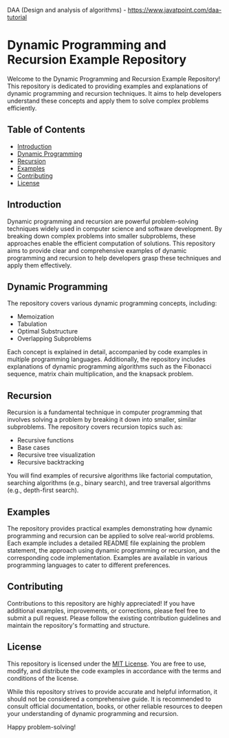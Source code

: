 DAA (Design and analysis of algorithms) - https://www.javatpoint.com/daa-tutorial

# Dynamic Programming and Recursion Example Repository

Welcome to the Dynamic Programming and Recursion Example Repository! This repository is dedicated to providing examples and explanations of dynamic programming and recursion techniques. It aims to help developers understand these concepts and apply them to solve complex problems efficiently.

## Table of Contents

- [Introduction](#introduction)
- [Dynamic Programming](#dynamic-programming)
- [Recursion](#recursion)
- [Examples](#examples)
- [Contributing](#contributing)
- [License](#license)

## Introduction

Dynamic programming and recursion are powerful problem-solving techniques widely used in computer science and software development. By breaking down complex problems into smaller subproblems, these approaches enable the efficient computation of solutions. This repository aims to provide clear and comprehensive examples of dynamic programming and recursion to help developers grasp these techniques and apply them effectively.

## Dynamic Programming

The repository covers various dynamic programming concepts, including:

- Memoization
- Tabulation
- Optimal Substructure
- Overlapping Subproblems

Each concept is explained in detail, accompanied by code examples in multiple programming languages. Additionally, the repository includes explanations of dynamic programming algorithms such as the Fibonacci sequence, matrix chain multiplication, and the knapsack problem.

## Recursion

Recursion is a fundamental technique in computer programming that involves solving a problem by breaking it down into smaller, similar subproblems. The repository covers recursion topics such as:

- Recursive functions
- Base cases
- Recursive tree visualization
- Recursive backtracking

You will find examples of recursive algorithms like factorial computation, searching algorithms (e.g., binary search), and tree traversal algorithms (e.g., depth-first search).

## Examples

The repository provides practical examples demonstrating how dynamic programming and recursion can be applied to solve real-world problems. Each example includes a detailed README file explaining the problem statement, the approach using dynamic programming or recursion, and the corresponding code implementation. Examples are available in various programming languages to cater to different preferences.

## Contributing

Contributions to this repository are highly appreciated! If you have additional examples, improvements, or corrections, please feel free to submit a pull request. Please follow the existing contribution guidelines and maintain the repository's formatting and structure.

## License

This repository is licensed under the [MIT License](LICENSE). You are free to use, modify, and distribute the code examples in accordance with the terms and conditions of the license.

While this repository strives to provide accurate and helpful information, it should not be considered a comprehensive guide. It is recommended to consult official documentation, books, or other reliable resources to deepen your understanding of dynamic programming and recursion.

Happy problem-solving!
